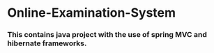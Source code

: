 # Online-Examination-System

### This contains java project with the use of spring MVC and hibernate frameworks.
